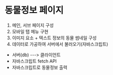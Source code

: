# 동물정보 페이지

1. 메인, 서브 페이지 구성
2. 모바일 탭 메뉴 구현
3. 이미지 요소 + 텍스트 정보의 동물 썸네일 구성
4. 데이터로 가공하여 서버에서 불러오기(자바스크립트) 
  - 서버(db) ---> 클라이언트        
  - 자바스크립트 fetch API
  - 자바스크립트로 동물정보 출력